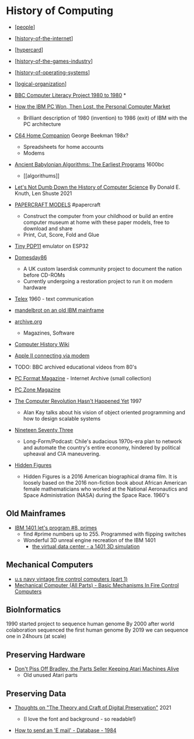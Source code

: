 History of Computing
====================

* [[people]]
* [[history-of-the-internet]]
* [[hypercard]]
* [[history-of-the-games-industry]]
* [[history-of-operating-systems]]
* [[logical-organization]]

* [BBC Computer Literacy Project 1980 to 1980](https://clp.bbcrewind.co.uk/)
    * 

* [How the IBM PC Won, Then Lost, the Personal Computer Market](https://spectrum.ieee.org/tech-history/silicon-revolution/how-the-ibm-pc-won-then-lost-the-personal-computer-market)
    * Brilliant description of 1980 (invention) to 1986 (exit) of IBM with the PC architecture

* [C64 Home Companion](https://datassette.nyc3.cdn.digitaloceanspaces.com/livros/the_commodore_64_home_companion.pdf) George Beekman 198x?
    * Spreadsheets for home accounts
    * Modems
* [Ancient Babylonian Algorithms: The Earliest Programs](https://www.historyofinformation.com/detail.php?id=3920) 1600bc
    * [[algorithums]]

* [Let's Not Dumb Down the History of Computer Science](https://cacm.acm.org/opinion/articles/250078-lets-not-dumb-down-the-history-of-computer-science/fulltext) By Donald E. Knuth, Len Shuste 2021

* [PAPERCRAFT MODELS](http://rockybergen.com/papercraft) #papercraft
    * Construct the computer from your childhood or build an entire computer museum at home with these paper models, free to download and share
    * Print, Cut, Score, Fold and Glue

* [Tiny PDP11](http://spritesmods.com/?art=minipdp11&page=1) emulator on ESP32

* [Domesday86](https://www.domesday86.com/)
    * A UK custom laserdisk community project to document the nation before CD-ROMs
    * Currently undergoing a restoration project to run it on modern hardware
* [Telex](https://vulcanhammer.info/2017/07/14/a-few-words-about-the-telex/) 1960 - text communication

* [mandelbrot on an old IBM mainframe](http://www.righto.com/2015/03/12-minute-mandelbrot-fractals-on-50.html?m=1)

* [archive.org](https://archive.org/)
    * Magazines, Software

* [Computer History Wiki](https://gunkies.org/wiki/Main_Page)

* [Apple II connecting via modem](https://www.youtube.com/watch?v=TAg0cQJ8Aag)
* TODO: BBC archived educational videos from 80's
* [PC Format Magazine](https://archive.org/search.php?query=subject%3A%22PC+Format%22&and[]=mediatype%3A%22texts%22) - Internet Archive (small collection)
* [PC Zone Magazine](https://archive.org/details/pczonemagazine?&sort=date&and[]=mediatype%3A%22texts%22)


* [The Computer Revolution Hasn't Happened Yet](https://catonmat.net/videos/the-computer-revolution-hasnt-happened-yet) 1997
    * Alan Kay talks about his vision of object oriented programming and how to design scalable systems

* [Nineteen Seventy Three](https://www.damninteresting.com/nineteen-seventy-three/)
    * Long-Form/Podcast: Chile's audacious 1970s-era plan to network and automate the country's entire economy, hindered by political upheaval and CIA maneuvering.
* [Hidden Figures](https://en.wikipedia.org/wiki/Hidden_Figures)
    * Hidden Figures is a 2016 American biographical drama film. It is loosely based on the 2016 non-fiction book about African American female mathematicians who worked at the National Aeronautics and Space Administration (NASA) during the Space Race. 1960's

Old Mainframes
--------------

* [IBM 1401 let's program #8, primes](https://www.youtube.com/watch?v=13Pn10RZWdE)
    * find #prime numbers up to 255. Programmed with flipping switches
    * Wonderful 3D unreal engine recreation of the IBM 1401
        * [the virtual data center - a 1401 3D simulation](https://rolffson.de/)

Mechanical Computers
--------------------

* [u.s navy vintage fire control computers (part 1)](https://www.youtube.com/watch?v=_8aH-M3PzM0)
* [Mechanical Computer (All Parts) - Basic Mechanisms In Fire Control Computers](https://www.youtube.com/watch?v=s1i-dnAH9Y4)


BioInformatics
-------------
1990 started project to sequence human genome
By 2000 after world colaboration sequenced the first human genome
By 2019 we can sequence one in 24hours (at scale)


Preserving Hardware
-------------------

* [Don't Piss Off Bradley, the Parts Seller Keeping Atari Machines Alive](https://www.vice.com/en/article/7kvkx9/dont-piss-off-bradley-the-parts-seller-keeping-atari-machines-alive)
    * Old unused Atari parts

Preserving Data
---------------

* [Thoughts on "The Theory and Craft of Digital Preservation"](http://ajroach42.com/thoughts-on-digital-preservation/) 2021
    * (I love the font and background - so readable!)


* [How to send an 'E mail' - Database - 1984](https://www.youtube.com/watch?v=szdbKz5CyhA)

[//begin]: # "Autogenerated link references for markdown compatibility"
[people]: people.md "People"
[history-of-the-internet]: history-of-the-internet.md "History of the Internet"
[hypercard]: hypercard.md "hypercard"
[history-of-the-games-industry]: history-of-the-games-industry.md "history-of-the-games-industry"
[history-of-operating-systems]: history-of-operating-systems.md "History of Operating Systems"
[logical-organization]: logical-organization.md "Logical Organization"
[//end]: # "Autogenerated link references"
